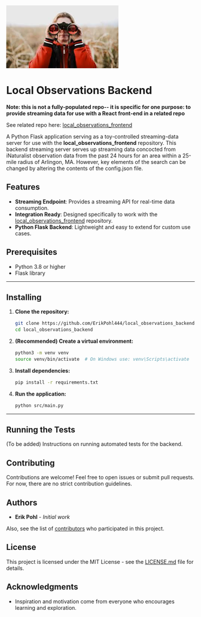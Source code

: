 ![binoculars]( binoculars.jpeg)

# Local Observations Backend

**Note: this is not a fully-populated repo-- it is specific for one purpose: to provide streaming data for use with a React front-end in a related repo**

See related repo here: [local_observations_frontend](https://github.com/ErikPohl444/local_observations_frontend)

A Python Flask application serving as a toy-controlled streaming-data server for use with the **local_observations_frontend** repository.
This backend streaming server serves up streaming data concocted from iNaturalist observation data from the past 24 hours for an area within a 25-mile radius of Arlingon, MA.
However, key elements of the search can be changed by altering the contents of the config.json file.

## Features

- **Streaming Endpoint**: Provides a streaming API for real-time data consumption.
- **Integration Ready**: Designed specifically to work with the [local_observations_frontend](https://github.com/ErikPohl444/local_observations_frontend) repository.
- **Python Flask Backend**: Lightweight and easy to extend for custom use cases.

## Prerequisites

- Python 3.8 or higher
- Flask library

---

## Installing

1. **Clone the repository:**
   ```bash
   git clone https://github.com/ErikPohl444/local_observations_backend.git
   cd local_observations_backend
   ```

2. **(Recommended) Create a virtual environment:**
   ```bash
   python3 -m venv venv
   source venv/bin/activate  # On Windows use: venv\Scripts\activate
   ```

3. **Install dependencies:**
   ```bash
   pip install -r requirements.txt
   ```

4. **Run the application:**
   ```bash
   python src/main.py
   ```

---

## Running the Tests

(To be added) Instructions on running automated tests for the backend.

## Contributing

Contributions are welcome! Feel free to open issues or submit pull requests. For now, there are no strict contribution guidelines.

## Authors

- **Erik Pohl** - *Initial work*

Also, see the list of [contributors](https://github.com/ErikPohl444/local_observations_backend/graphs/contributors) who participated in this project.

## License

This project is licensed under the MIT License - see the [LICENSE.md](LICENSE.md) file for details.

## Acknowledgments

- Inspiration and motivation come from everyone who encourages learning and exploration.
